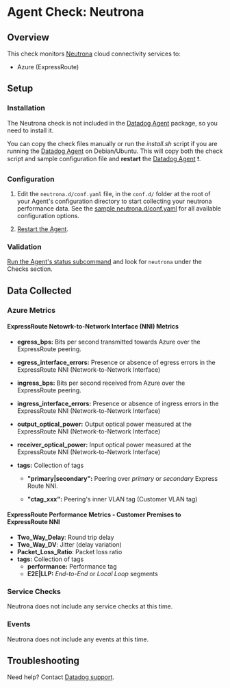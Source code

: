 # Agent Check: Neutrona

## Overview

This check monitors [Neutrona][1] cloud connectivity services to:
 - Azure (ExpressRoute)

## Setup

### Installation

The Neutrona check is not included in the [Datadog Agent][2] package, so you
need to install it.

You can copy the check files manually or run the _install.sh_ script if you are running the [Datadog Agent][2] on Debian/Ubuntu. This will copy both the check script and sample configuration file and **restart** the [Datadog Agent][2] :exclamation:. 


### Configuration

1. Edit the `neutrona.d/conf.yaml` file, in the `conf.d/` folder at the root of your
   Agent's configuration directory to start collecting your neutrona performance data.
   See the [sample neutrona.d/conf.yaml][2] for all available configuration options.

2. [Restart the Agent][3].

### Validation

[Run the Agent's status subcommand][4] and look for `neutrona` under the Checks section.

## Data Collected

### Azure Metrics

#### ExpressRoute Netowrk-to-Network Interface (NNI) Metrics

- **egress_bps:** Bits per second transmitted towards Azure over the ExpressRoute peering.

- **egress_interface_errors:** Presence or absence of egress errors in the ExpressRoute NNI (Network-to-Network Interface)

- **ingress_bps:** Bits per second received from Azure over the ExpressRoute peering.

- **ingress_interface_errors:** Presence or absence of ingress errors in the ExpressRoute NNI (Network-to-Network Interface)

- **output_optical_power:** Output optical power measured at the ExpressRoute NNI (Network-to-Network Interface)

- **receiver_optical_power:** Input optical power measured at the ExpressRoute NNI (Network-to-Network Interface)

- **tags:** Collection of tags

  - **"primary|secondary":** Peering over _primary_ or _secondary_ Express Route NNI.
  
  - **"ctag_xxx":**  Peering's inner VLAN tag (Customer VLAN tag)
  
#### ExpressRoute Performance Metrics - Customer Premises to ExpressRoute NNI
 - **Two_Way_Delay**: Round trip delay 
 - **Two_Way_DV**: Jitter (delay variation)
 - **Packet_Loss_Ratio**: Packet loss ratio
 - **tags:** Collection of tags
   - **performance:** Performance tag
   - **E2E|LLP:** _End-to-End_ or _Local Loop_ segments
                  
### Service Checks

Neutrona does not include any service checks at this time.

### Events

Neutrona does not include any events at this time.

## Troubleshooting

Need help? Contact [Datadog support][5].

[1]: https://telemetry.neutrona.com
[2]: https://github.com/DataDog/integrations-core/blob/master/neutrona/datadog_checks/neutrona/data/conf.yaml.example
[3]: https://docs.datadoghq.com/agent/faq/agent-commands/#start-stop-restart-the-agent
[4]: https://docs.datadoghq.com/agent/faq/agent-commands/#agent-status-and-information
[5]: https://docs.datadoghq.com/help/
